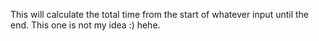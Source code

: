 This will calculate the total time from the start of whatever input until the end. This one is not my idea :) hehe.